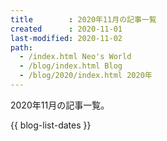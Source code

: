 ```yaml
---
title        : 2020年11月の記事一覧
created      : 2020-11-01
last-modified: 2020-11-02
path:
  - /index.html Neo's World
  - /blog/index.html Blog
  - /blog/2020/index.html 2020年
---
```


2020年11月の記事一覧。

{{ blog-list-dates }}
